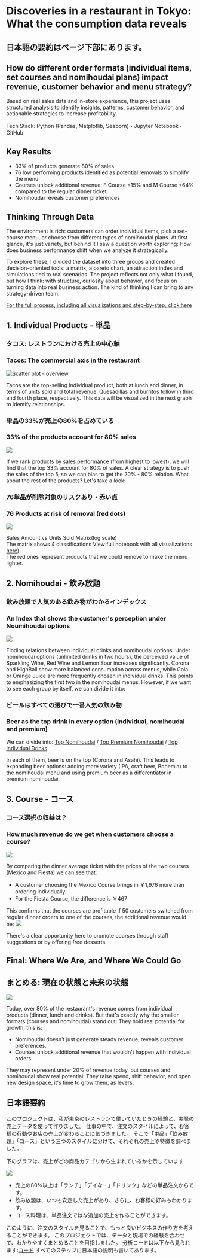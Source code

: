 # Discoveries in a restaurant in Tokyo: What the consumption data reveals 
## 日本語の要約はページ下部にあります。
## How do different order formats (individual items, set courses and nomihoudai plans) impact revenue, customer behavior and menu strategy? 
Based on real sales data and in-store experience, this project uses structured analysis to identify insights, patterns, customer behavior, and actionable strategies to increase profitability.

Tech Stack: Python (Pandas, Matplotlib, Seaborn)・Jupyter Notebook・GitHub
## Key Results
- 33% of products generate 80% of sales
- 76 low performing products identified as potential removals to simplify the menu
- Courses unlock additional revenue: F Course +15% and M Course +64% compared to the regular dinner ticket
- Nomihoudai reveals customer preferences
## Thinking Through Data
The environment is rich: customers can order individual items, pick a set-course menu, or choose from different types of nomihoudai plans.
At first glance, it's just variety, but behind it I saw a question worth exploring: 
How does business performance shift when we analyze it strategically.

To explore these, I divided the dataset into three groups and created decision-oriented tools: a matrix, a pareto chart, an attraction index and simulations tied to real scenarios.
The project reflects not only what I found, but how I think: with structure, curiosity about behavior, and focus on turning data into real business action.
The kind of thinking I can bring to any strategy-driven team.

[For the full process, including all visualizations and step-by-step, click here](https://github.com/aldo-222/Restaurant-Data-Analysis-Tokyo/blob/main/notebooks/final_integrated_version.ipynb)
## 1. Individual Products - 単品
### タコス: レストランにおける売上の中心軸
### Tacos: The commercial axis in the restaurant
![Scatter plot - overview](images/overview.png)

Tacos are the top-selling individual product, both at lunch and dinner, in terms of units sold and total revenue. Quesadillas and burritos follow in third and fourth place, respectively. This data will be visualized in the next graph to identify relationships.
### 単品の33%が売上の80%を占めている
### 33% of the products account for 80% sales  
![](images/pareto.png)

If we rank products by sales performance (from highest to lowest), we will find that the top 33% account for 80% of sales.
A clear strategy is to push the sales of the top 5, so we can bias to get the 20% - 80% relation.
What about the rest of the products? Let's take a look:
### 76単品が削除対象のリスクあり・赤い点
### 76 Products at risk of removal (red dots)
![](images/log.png)

Sales Amount vs Units Sold Matrix(log scale)  
The matrix shows 4 classifications 
View full notebook with all visualizations [here](https://github.com/aldo-222/Restaurant-Data-Analysis-Tokyo/blob/main/notebooks/final_integrated_version.ipynb))  
The red ones represent products that we could remove to make the menu lighter.
## 2. Nomihoudai - 飲み放題 
### 飲み放題で人気のある飲み物がわかるインデックス
### An Index that shows the customer's perception under Noumihoudai options
![](images/index.png)

Finding relations between individual drinks and nomihoudai options: Under nomihoudai options (unlimited drinks in two hours), the perceived value of Sparkling Wine, Red Wine and Lemon Sour increases significantly. Corona and HighBall show more balanced consumption across menus, while Cola or Orange Juice are more frequently chosen in individual drinks.
This points to emphasizing the first two in the nomihoudai menus.
However, if we want to see each group by itself, we can divide it into: 
### ビールはすべての選びで一番人気の飲み物
### Beer as the top drink in every option (individual, nomihoudai and premium)
We can divide into: [Top Nomihoudai](https://github.com/aldo-222/Restaurant-Data-Analysis-Tokyo/blob/main/images/heat_nomihoudai.png) / [Top Premium Nomihoudai](https://github.com/aldo-222/Restaurant-Data-Analysis-Tokyo/blob/main/images/heat_premium.png) / [Top Individual Drinks](https://github.com/aldo-222/Restaurant-Data-Analysis-Tokyo/blob/main/images/heat_individual.png)

In each of them, beer is on the top (Corona and Asahi). 
This leads to expanding beer options: adding more variety (IPA, craft beer, Bohemia) to the nomihoudai menu and using premium beer as a differentiator in premium nomihoudai.
## 3. Course - コース
### コース選択の収益は？
### How much revenue do we get when customers choose a course?
![](images/courses_ticket.png)

By comparing the dinner average ticket with the prices of the two courses (Mexico and Fiesta) we can see that: 
- A customer choosing the Mexico Course brings in ￥1,976 more than ordering individually.
- For the Fiesta Course, the difference is ￥467

This confirms that the courses are profitable
If 50 customers switched from regular dinner orders to one of the courses, the additional revenue would be:
![](images/simulation.png)

There's a clear opportunity here to promote courses through staff suggestions or by offering free desserts.

## Final: Where We Are, and Where We Could Go
## まとめる: 現在の状態と未来の状態
![](images/restaurantdata.png)

Today, over 80% of the restaurant's revenue comes from individual products (dinner, lunch and drinks). But that's exactly why the smaller formats (courses and nomihoudai) stand out: They hold real potential for growth, this is:
- Nomihoudai doesn't just generate steady revenue, reveals customer preferences.
- Courses unlock additional revenue that wouldn't happen with individual orders.  

They may represent under 20% of revenue today, but courses and nomihoudai show real potential: They raise spend, shift behavior, and open new design space, it's time to grow them, as levers.

## 日本語要約

このプロジェクトは、私が東京のレストランで働いていたときの経験と、実際の売上データを使って作りました。
仕事の中で、注文のスタイルによって、お客様の行動やお店の売上が変わることに気づきました。
そこで「単品」「飲み放題」「コース」という三つのスタイルに分けて、それぞれの売上や特徴を調べました。

下のグラフは、売上がどの商品カテゴリから生まれているかを示しています

![](images/restaurantdata.png)
- 売上の80%以上は「ランチ」「デイなー」「ドリンク」などの単品注文からです。
- 飲み放題は、いつも安定した売上があり、さらに、お客様の好みもわかります。
- コース料理は、単品注文ではな追加の売上を作ることができます。  

このように、注文のスタイルを見ることで、もっと良いビジネスの作り方を考えることができます。
このプロジェクトでは、データと現場での経験を合わせて、わかりやすくまとめることを目指しました。
分析コードは以下から見られます:[コード](https://github.com/aldo-222/Restaurant-Data-Analysis-Tokyo/blob/main/notebooks/final_integrated_version.ipynb)
すべてのステップに日本語の説明も書いてあります。
